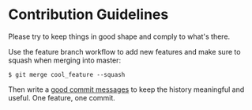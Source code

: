 # Contribution Guidelines

Please try to keep things in good shape and comply to what's there.

Use the feature branch workflow to add new features and make sure
to squash when merging into master:

	$ git merge cool_feature --squash

Then write a [good commit messages][commit_messages] to keep the history
meaningful and useful. One feature, one commit.

[commit_messages]: https://juffalow.com/other/write-good-git-commit-message
